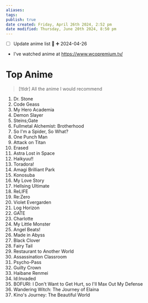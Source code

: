 ```yaml
---
aliases: 
tags: 
publish: true
date created: Friday, April 26th 2024, 2:52 pm
date modified: Thursday, June 20th 2024, 8:50 pm
---
```


- [ ] Update anime list 🔽 ➕ 2024-04-26
- I've watched anime at https://www.wcopremium.tv/
# Top Anime
> [!tldr] All the anime I would recommend

1. Dr. Stone
2. Code Geass
3. My Hero Academia
4. Demon Slayer
5. Steins;Gate
6. Fullmetal Alchemist: Brotherhood
7. So I'm a Spider, So What?
8. One Punch Man
9. Attack on Titan
10. Erased
11. Astra Lost in Space
12. Haikyuu!!
13. Toradora!
14. Amagi Brilliant Park
15. Konosuba
16. My Love Story
17. Hellsing Ultimate
18. ReLIFE
19. Re:Zero
20. Violet Evergarden
21. Log Horizon
22. GATE
23. Charlotte
24. My Little Monster
25. Angel Beats!
26. Made in Abyss
27. Black Clover
28. Fairy Tail
29. Restaurant to Another World
30. Assassination Classroom
31. Psycho-Pass
32. Guilty Crown
33. Haibane Renmei
34. Id:Invaded
35. BOFURI: I Don't Want to Get Hurt, so I'll Max Out My Defense
36. Wandering Witch: The Journey of Elaina
37. Kino's Journey: The Beautiful World